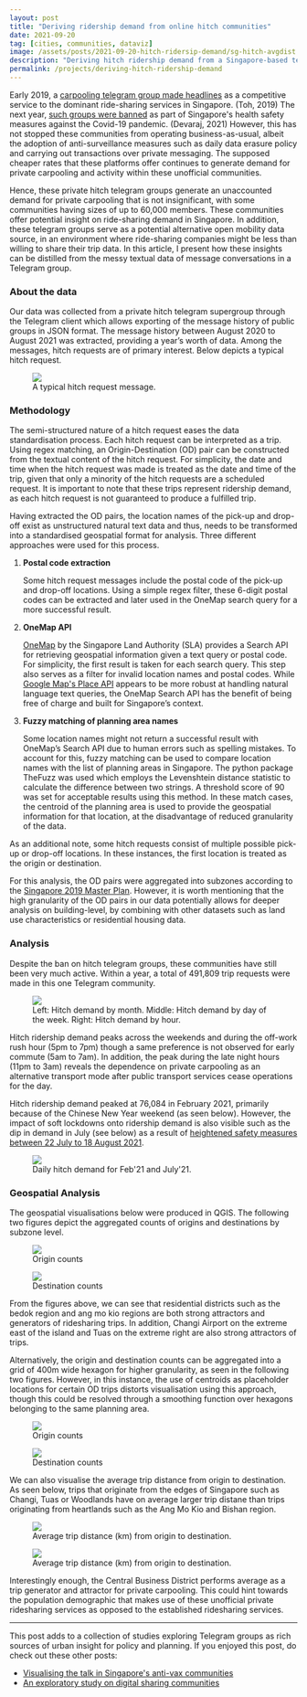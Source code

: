 ```yaml
---
layout: post
title: "Deriving ridership demand from online hitch communities"
date: 2021-09-20
tag: [cities, communities, dataviz]
image: /assets/posts/2021-09-20-hitch-ridersip-demand/sg-hitch-avgdist.png
description: "Deriving hitch ridership demand from a Singapore-based telegram group."
permalink: /projects/deriving-hitch-ridership-demand
---
```


Early 2019, a [carpooling telegram group made headlines](https://www.straitstimes.com/singapore/transport/new-carpooling-service-in-telegram-chat-group-draws-1300-members-in-2-weeks) as a competitive service to the dominant ride-sharing services in Singapore. (Toh, 2019) The next year, [such groups were banned](https://www.tnp.sg/news/singapore/private-carpooling-services-still-demand-despite-ban) as part of Singapore's health safety measures against the Covid-19 pandemic. (Devaraj, 2021) However, this has not stopped these communities from operating business-as-usual, albeit the adoption of anti-surveillance measures such as daily data erasure policy and carrying out transactions over private messaging. The supposed cheaper rates that these platforms offer continues to generate demand for private carpooling and activity within these unofficial communities.

Hence, these private hitch telegram groups generate an unaccounted demand for private carpooling that is not insignificant, with some communities having sizes of up to 60,000 members. These communities offer potential insight on ride-sharing demand in Singapore. In addition, these telegram groups serve as a potential alternative open mobility data source, in an environment where ride-sharing companies might be less than willing to share their trip data. In this article, I present how these insights can be distilled from the messy textual data of message conversations in a Telegram group.

### About the data

Our data was collected from a private hitch telegram supergroup through the Telegram client which allows exporting of the message history of public groups in JSON format. The message history between August 2020 to August 2021 was extracted, providing a year’s worth of data. Among the messages, hitch requests are of primary interest. Below depicts a typical hitch request.

<figure>
    <img src="../../assets/posts/2021-09-20-hitch-ridersip-demand/typical-hitch-request.png"/>
    <figcaption>A typical hitch request message.</figcaption>
</figure>

### Methodology

The semi-structured nature of a hitch request eases the data standardisation process. Each hitch request can be interpreted as a trip. Using regex matching, an Origin-Destination (OD) pair can be constructed from the textual content of the hitch request. For simplicity, the date and time when the hitch request was made is treated as the date and time of the trip, given that only a minority of the hitch requests are a scheduled request. It is important to note that these trips represent ridership demand, as each hitch request is not guaranteed to produce a fulfilled trip.

Having extracted the OD pairs, the location names of the pick-up and drop-off exist as unstructured natural text data and thus, needs to be transformed into a standardised geospatial format for analysis. Three different approaches were used for this process.

1. **Postal code extraction**

    Some hitch request messages include the postal code of the pick-up and drop-off locations. Using a simple regex filter, these 6-digit postal codes can be extracted and later used in the OneMap search query for a more successful result.

2. **OneMap API**

    [OneMap](https://www.onemap.gov.sg/home/index.html) by the Singapore Land Authority (SLA) provides a Search API for retrieving geospatial information given a text query or postal code. For simplicity, the first result is taken for each search query. This step also serves as a filter for invalid location names and postal codes. While [Google Map's Place API](https://developers.google.com/maps/documentation/places/web-service/overview) appears to be more robust at handling natural language text queries, the OneMap Search API has the benefit of being free of charge and built for Singapore’s context.

3. **Fuzzy matching of planning area names**

    Some location names might not return a successful result with OneMap’s Search API due to human errors such as spelling mistakes. To account for this, fuzzy matching can be used to compare location names with the list of planning areas in Singapore. The python package TheFuzz was used which employs the Levenshtein distance statistic to calculate the difference between two strings. A threshold score of 90 was set for acceptable results using this method. In these match cases, the centroid of the planning area is used to provide the geospatial information for that location, at the disadvantage of reduced granularity of the data.

As an additional note, some hitch requests consist of multiple possible pick-up or drop-off locations. In these instances, the first location is treated as the origin or destination.

For this analysis, the OD pairs were aggregated into subzones according to the [Singapore 2019 Master Plan]((https://data.gov.sg/dataset/master-plan-2019-subzone-boundary-no-sea)). However, it is worth mentioning that the high granularity of the OD pairs in our data potentially allows for deeper analysis on building-level, by combining with other datasets such as land use characteristics or residential housing data.

### Analysis

Despite the ban on hitch telegram groups, these communities have still been very much active. Within a year, a total of 491,809 trip requests were made in this one Telegram community.

<figure>
    <img src="../../assets/posts/2021-09-20-hitch-ridersip-demand/hitchdemand-yearmonthhour.png"/>
    <figcaption>Left: Hitch demand by month. Middle: Hitch demand by day of the week. Right: Hitch demand by hour.</figcaption>
</figure>

Hitch ridership demand peaks across the weekends and during the off-work rush hour (5pm to 7pm) though a same preference is not observed for early commute (5am to 7am). In addition, the peak during the late night hours (11pm to 3am) reveals the dependence on private carpooling as an alternative transport mode after public transport services cease operations for the day.

Hitch ridership demand peaked at 76,084 in February 2021, primarily because of the Chinese New Year weekend (as seen below). However, the impact of soft lockdowns onto ridership demand is also visible such as the dip in demand in July (see below) as a result of [heightened safety measures between 22 July to 18 August 2021](https://www.gov.sg/article/as-of-20-july-2021-return-to-phase-2-heightened-alert-measures).

<figure>
    <img src="../../assets/posts/2021-09-20-hitch-ridersip-demand/hitchdemand-febjuly21.png"/>
    <figcaption>Daily hitch demand for Feb'21 and July'21.</figcaption>
</figure>

### Geospatial Analysis

The geospatial visualisations below were produced in QGIS. The following two figures depict the aggregated counts of origins and destinations by subzone level. 

<figure>
    <img src="../../assets/posts/2021-09-20-hitch-ridersip-demand/sg-hitch-orgnsubzone.png"/>
    <figcaption>Origin counts</figcaption>
</figure>

<figure>
    <img src="../../assets/posts/2021-09-20-hitch-ridersip-demand/sg-hitch-destsubzone.png"/>
    <figcaption>Destination counts</figcaption>
</figure>

From the figures above, we can see that residential districts such as the bedok region and ang mo kio regions are both strong attractors and generators of ridesharing trips. In addition, Changi Airport on the extreme east of the island and Tuas on the extreme right are also strong attractors of trips.

Alternatively, the origin and destination counts can be aggregated into a grid of 400m wide hexagon for higher granularity, as seen in the following two figures. However, in this instance, the use of centroids as placeholder locations for certain OD trips distorts visualisation using this approach, though this could be resolved through a smoothing function over hexagons belonging to the same planning area.

<figure>
    <img src="../../assets/posts/2021-09-20-hitch-ridersip-demand/sg-hitch-orgnhex.png"/>
    <figcaption>Origin counts</figcaption>
</figure>

<figure>
    <img src="../../assets/posts/2021-09-20-hitch-ridersip-demand/sg-hitch-desthex.png"/>
    <figcaption>Destination counts</figcaption>
</figure>

We can also visualise the average trip distance from origin to destination. As seen below, trips that originate from the edges of Singapore such as Changi, Tuas or Woodlands have on average larger trip distane than trips originating from heartlands such as the Ang Mo Kio and Bishan region. 

<figure>
    <img src="../../assets/posts/2021-09-20-hitch-ridersip-demand/sg-hitch-avgdistsubzone.png"/>
    <figcaption>Average trip distance (km) from origin to destination.</figcaption>
</figure>

<figure>
    <img src="../../assets/posts/2021-09-20-hitch-ridersip-demand/sg-hitch-avgdisthex.png"/>
    <figcaption>Average trip distance (km) from origin to destination.</figcaption>
</figure>

Interestingly enough, the Central Business District performs average as a trip generator and attractor for private carpooling. This could hint towards the population demographic that makes use of these unofficial private ridesharing services as opposed to the established ridesharing services.

---
This post adds to a collection of studies exploring Telegram groups as rich sources of urban insight for policy and planning. If you enjoyed this post, do check out these other posts:

- [Visualising the talk in Singapore's anti-vax communities](https://vnck.xyz/projects/visualising-singapore-anti-vax-communities)
- [An exploratory study on digital sharing communities](https://vnck.xyz/digital-sharing-communities-study/)
